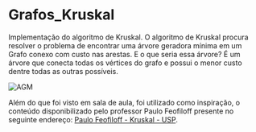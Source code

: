 # Grafos_Kruskal
Implementação do algoritmo de Kruskal.
O algoritmo de Kruskal procura resolver o problema de encontrar uma árvore geradora mínima em um Grafo conexo com custo nas arestas. E o que seria essa árvore? É um árvore que conecta todas os vértices do grafo e possui o menor custo dentre todas as outras possíveis.

![AGM](https://user-images.githubusercontent.com/51264248/68385642-ffd27380-0138-11ea-9251-304f83cf181c.png)

Além do que foi visto em sala de aula, foi utilizado como inspiração, o conteúdo disponibilizado pelo professor Paulo Feofiloff presente no seguinte endereço: [Paulo Feofiloff - Kruskal - USP].

[Paulo Feofiloff - Kruskal - USP]: https://www.ime.usp.br/~pf/algoritmos_para_grafos/aulas/kruskal.html
